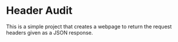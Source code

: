 # Header Audit

This is a simple project that creates a webpage to return the request headers given as a JSON response.